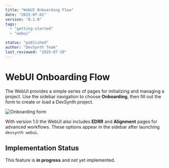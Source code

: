 ```yaml
---
title: "WebUI Onboarding Flow"
date: "2025-07-01"
version: "0.1.0"
tags:
  - "getting-started"
  - "webui"

status: "published"
author: "DevSynth Team"
last_reviewed: "2025-07-10"
---
```


# WebUI Onboarding Flow

The WebUI provides a simple series of pages for initializing and managing a project.
Use the sidebar navigation to choose **Onboarding**, then fill out the form to create
or load a DevSynth project.

![Onboarding form](webui-onboarding.png)

With version 1.0 the WebUI also includes **EDRR** and **Alignment** pages
for advanced workflows. These options appear in the sidebar after launching
`devsynth webui`.

## Implementation Status

This feature is **in progress** and not yet implemented.
